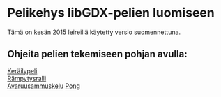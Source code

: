 # Pelikehys libGDX-pelien luomiseen

Tämä on kesän 2015 leireillä käytetty versio suomennettuna.

## Ohjeita pelien tekemiseen pohjan avulla:

[Keräilypeli](https://docs.google.com/document/d/1pSDjpLHEwYnOVPKrQ0B2yd5dvLmnkxhYuZel7XyIqRA/pub)  
[Rämpytysralli](http://www.cs.helsinki.fi/group/linkki/materiaali/kerho/ohjkevat_2015/Rampytysralli.html)  
[Avaruusammuskelu](https://docs.google.com/document/d/1zXNwR4EADK6bj4WHQzQXWPqE59RgFUyisMKIhu-m9bs/pub) 
[Pong](https://docs.google.com/document/d/13P8howW5wbRYr2_6nWCgRstAGwLzpW6QfIBHXLqNTtU/pub)  

